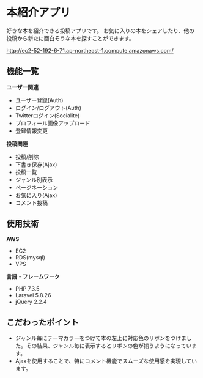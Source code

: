 # 本紹介アプリ
好きな本を紹介できる投稿アプリです。
お気に入りの本をシェアしたり、他の投稿から新たに面白そうな本を探すことができます。

http://ec2-52-192-6-71.ap-northeast-1.compute.amazonaws.com/

## 機能一覧

**ユーザー関連**
* ユーザー登録(Auth)
* ログイン/ログアウト(Auth)
* Twitterログイン(Socialite)
* プロフィール画像アップロード
* 登録情報変更

**投稿関連**
* 投稿/削除
* 下書き保存(Ajax)
* 投稿一覧
* ジャンル別表示
* ページネーション
* お気に入り(Ajax)
* コメント投稿

## 使用技術
**AWS**
* EC2
* RDS(mysql)
* VPS

**言語・フレームワーク**
* PHP 7.3.5
* Laravel 5.8.26
* jQuery 2.2.4


## こだわったポイント
* ジャンル毎にテーマカラーをつけて本の左上に対応色のリボンをつけました。その結果、ジャンル毎に表示するとリボンの色が揃うようになっています。
* Ajaxを使用することで、特にコメント機能でスムーズな使用感を実現しています。
